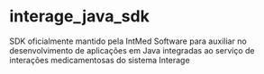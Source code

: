 # interage_java_sdk
SDK oficialmente mantido pela IntMed Software para auxiliar no desenvolvimento de aplicações em Java integradas ao serviço de interações medicamentosas do sistema Interage
